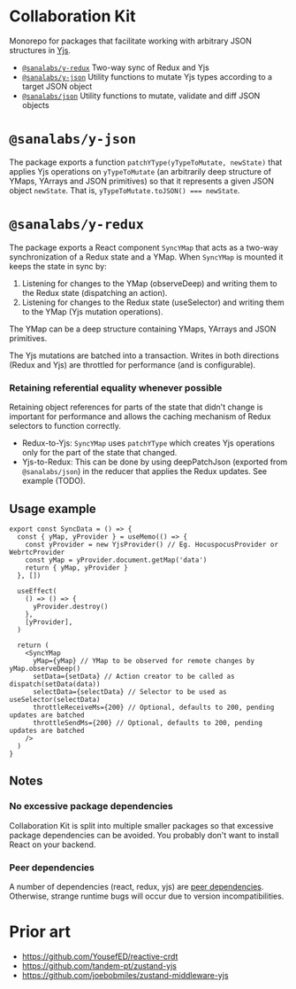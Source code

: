# Collaboration Kit

Monorepo for packages that facilitate working with arbitrary JSON structures in [Yjs](https://github.com/yjs/yjs).

<!-- - `@sanalabs/y-react` Two-way sync of React state and Yjs -->

- [`@sanalabs/y-redux`](sanalabsy-redux) Two-way sync of Redux and Yjs
- [`@sanalabs/y-json`](sanalabsy-json) Utility functions to mutate Yjs types according to a target JSON object
- [`@sanalabs/json`](sanalabsjson) Utility functions to mutate, validate and diff JSON objects

# `@sanalabs/y-json`

The package exports a function `patchYType(yTypeToMutate, newState)` that applies Yjs operations on `yTypeToMutate` (an arbitrarily deep structure of YMaps, YArrays and JSON primitives) so that it represents a given JSON object `newState`. That is, `yTypeToMutate.toJSON() === newState`.

# `@sanalabs/y-redux`

The package exports a React component `SyncYMap` that acts as a two-way synchronization of a Redux state and a YMap. When `SyncYMap` is mounted it keeps the state in sync by:

1. Listening for changes to the YMap (observeDeep) and writing them to the Redux state (dispatching an action).
2. Listening for changes to the Redux state (useSelector) and writing them to the YMap (Yjs mutation operations).

The YMap can be a deep structure containing YMaps, YArrays and JSON primitives.

The Yjs mutations are batched into a transaction. Writes in both directions (Redux and Yjs) are throttled for performance (and is configurable).

### Retaining referential equality whenever possible

Retaining object references for parts of the state that didn't change is important for performance and allows the caching mechanism of Redux selectors to function correctly.

- Redux-to-Yjs: `SyncYMap` uses `patchYType` which creates Yjs operations only for the part of the state that changed.
- Yjs-to-Redux: This can be done by using deepPatchJson (exported from `@sanalabs/json`) in the reducer that applies the Redux updates. See example (TODO).

## Usage example

```tsx
export const SyncData = () => {
  const { yMap, yProvider } = useMemo(() => {
    const yProvider = new YjsProvider() // Eg. HocuspocusProvider or WebrtcProvider
    const yMap = yProvider.document.getMap('data')
    return { yMap, yProvider }
  }, [])

  useEffect(
    () => () => {
      yProvider.destroy()
    },
    [yProvider],
  )

  return (
    <SyncYMap
      yMap={yMap} // YMap to be observed for remote changes by yMap.observeDeep()
      setData={setData} // Action creator to be called as dispatch(setData(data))
      selectData={selectData} // Selector to be used as useSelector(selectData)
      throttleReceiveMs={200} // Optional, defaults to 200, pending updates are batched
      throttleSendMs={200} // Optional, defaults to 200, pending updates are batched
    />
  )
}
```

## Notes

### No excessive package dependencies

Collaboration Kit is split into multiple smaller packages so that excessive package dependencies can be avoided. You probably don't want to install React on your backend.

### Peer dependencies

A number of dependencies (react, redux, yjs) are [peer dependencies](https://docs.npmjs.com/cli/v7/configuring-npm/package-json#peerdependencies). Otherwise, strange runtime bugs will occur due to version incompatibilities.

# Prior art

- https://github.com/YousefED/reactive-crdt
- https://github.com/tandem-pt/zustand-yjs
- https://github.com/joebobmiles/zustand-middleware-yjs
